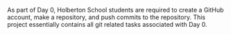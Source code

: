 As part of Day 0, Holberton School students are required to create a GitHub account, make a repository, and push commits to the repository. This project essentially contains all git related tasks associated with Day 0. 
